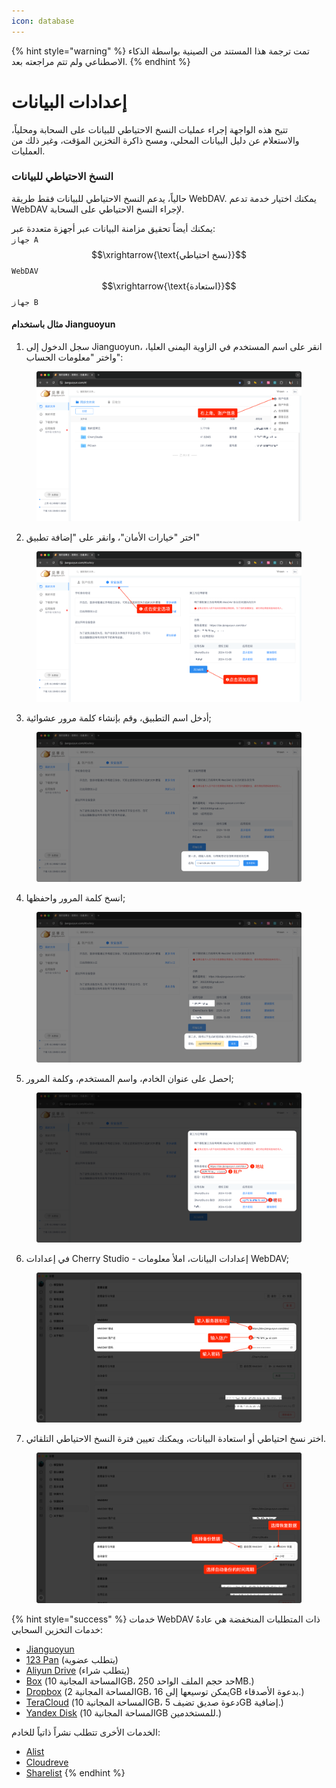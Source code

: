 ```yaml
---
icon: database
---
```


{% hint style="warning" %}
تمت ترجمة هذا المستند من الصينية بواسطة الذكاء الاصطناعي ولم تتم مراجعته بعد.
{% endhint %}

# إعدادات البيانات

تتيح هذه الواجهة إجراء عمليات النسخ الاحتياطي للبيانات على السحابة ومحلياً، والاستعلام عن دليل البيانات المحلي، ومسح ذاكرة التخزين المؤقت، وغير ذلك من العمليات.

### النسخ الاحتياطي للبيانات

حالياً، يدعم النسخ الاحتياطي للبيانات فقط طريقة WebDAV. يمكنك اختيار خدمة تدعم WebDAV لإجراء النسخ الاحتياطي على السحابة.

يمكنك أيضاً تحقيق مزامنة البيانات عبر أجهزة متعددة عبر:  
`جهاز A` $$\xrightarrow{\text{نسخ احتياطي}}$$ `WebDAV` $$\xrightarrow{\text{استعادة}}$$ `جهاز B`

#### مثال باستخدام Jianguoyun

1. سجل الدخول إلى Jianguoyun، انقر على اسم المستخدم في الزاوية اليمنى العليا، واختر "معلومات الحساب":

<figure><img src="../../../.gitbook/assets/image (39).png" alt=""><figcaption></figcaption></figure>

2. اختر "خيارات الأمان"، وانقر على "إضافة تطبيق"

<figure><img src="../../../.gitbook/assets/image (40).png" alt=""><figcaption></figcaption></figure>

3. أدخل اسم التطبيق، وقم بإنشاء كلمة مرور عشوائية;

<figure><img src="../../../.gitbook/assets/image (41).png" alt=""><figcaption></figcaption></figure>

4. انسخ كلمة المرور واحفظها;

<figure><img src="../../../.gitbook/assets/image (42).png" alt=""><figcaption></figcaption></figure>

5. احصل على عنوان الخادم، واسم المستخدم، وكلمة المرور;

<figure><img src="../../../.gitbook/assets/image (43).png" alt=""><figcaption></figcaption></figure>

6. في إعدادات Cherry Studio - إعدادات البيانات، املأ معلومات WebDAV;

<figure><img src="../../../.gitbook/assets/image (48).png" alt=""><figcaption></figcaption></figure>

7. اختر نسخ احتياطي أو استعادة البيانات، ويمكنك تعيين فترة النسخ الاحتياطي التلقائي.

<figure><img src="../../../.gitbook/assets/image (47).png" alt=""><figcaption></figcaption></figure>

{% hint style="success" %}
خدمات WebDAV ذات المتطلبات المنخفضة هي عادةً خدمات التخزين السحابي:

* [Jianguoyun](https://www.jianguoyun.com/)
* [123 Pan](https://www.123pan.com/) (يتطلب عضوية)
* [Aliyun Drive](https://www.alipan.com/) (يتطلب شراء)
* [Box](https://www.box.com/) (المساحة المجانية 10GB، حد حجم الملف الواحد 250MB.)
* [Dropbox](https://www.dropbox.com/) (المساحة المجانية 2GB، يمكن توسيعها إلى 16GB بدعوة الأصدقاء.)
* [TeraCloud](https://teracloud.jp/en/) (المساحة المجانية 10GB، دعوة صديق تضيف 5GB إضافية.)
* [Yandex Disk](https://disk.yandex.com/) (المساحة المجانية 10GB للمستخدمين.)

الخدمات الأخرى تتطلب نشراً ذاتياً للخادم:

* [Alist](https://alist.nn.ci/zh/)
* [Cloudreve](https://cloudreve.org/)
* [Sharelist](https://github.com/reruin/sharelist)
{% endhint %}